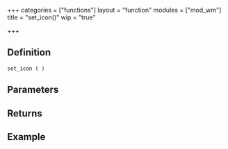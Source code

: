 +++
categories = ["functions"]
layout = "function"
modules = ["mod_wm"]
title = "set_icon()"
wip = "true"

+++

## Definition

    set_icon ( )

## Parameters

## Returns

## Example

```
```
